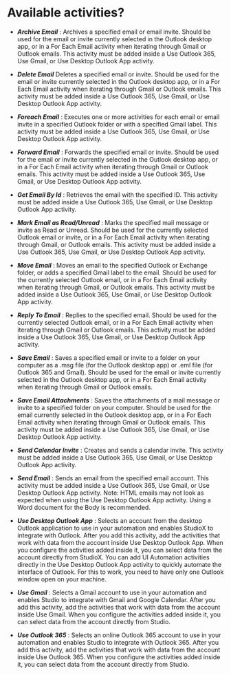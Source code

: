 
# Available activities? 

- ***Archive Email*** : Archives a specified email or email invite. Should be used for the email or invite currently selected in the Outlook desktop app, or in a For Each Email activity when iterating through Gmail or Outlook emails. This activity must be added inside a Use Outlook 365, Use Gmail, or Use Desktop Outlook App activity. 

- ***Delete Email*** Deletes a specified email or invite. Should be used for the email or invite currently selected in the Outlook desktop app, or in a For Each Email activity when iterating through Gmail or Outlook emails. This activity must be added inside a Use Outlook 365, Use Gmail, or Use Desktop Outlook App activity.

- ***Foreach Email*** : Executes one or more activities for each email or email invite in a specified Outlook folder or with a specified Gmail label. This activity must be added inside a Use Outlook 365, Use Gmail, or Use Desktop Outlook App activity.

- ***Forward Email*** : Forwards the specified email or invite. Should be used for the email or invite currently selected in the Outlook desktop app, or in a For Each Email activity when iterating through Gmail or Outlook emails. This activity must be added inside a Use Outlook 365, Use Gmail, or Use Desktop Outlook App activity.

- ***Get Email By Id*** : Retrieves the email with the specified ID. This activity must be added inside a Use Outlook 365, Use Gmail, or Use Desktop Outlook App activity.

- ***Mark Email as Read/Unread*** : Marks the specified mail message or invite as Read or Unread. Should be used for the currently selected Outlook email or invite, or in a For Each Email activity when iterating through Gmail, or Outlook emails. This activity must be added inside a Use Outlook 365, Use Gmail, or Use Desktop Outlook App activity.


- ***Move Email*** : Moves an email to the specified Outlook or Exchange folder, or adds a specified Gmail label to the email. Should be used for the currently selected Outlook email, or in a For Each Email activity when iterating through Gmail, or Outlook emails. This activity must be added inside a Use Outlook 365, Use Gmail, or Use Desktop Outlook App activity.


- ***Reply To Email*** : Replies to the specified email. Should be used for the currently selected Outlook email, or in a For Each Email activity when iterating through Gmail or Outlook emails. This activity must be added inside a Use Outlook 365, Use Gmail, or Use Desktop Outlook App activity.

- ***Save Email*** : Saves a specified email or invite to a folder on your computer as a .msg file (for the Outlook desktop app) or .eml file (for Outlook 365 and Gmail). Should be used for the email or invite currently selected in the Outlook desktop app, or in a For Each Email activity when iterating through Gmail or Outlook emails. 

- ***Save Email Attachments*** : Saves the attachments of a mail message or invite to a specified folder on your computer. Should be used for the email currently selected in the Outlook desktop app, or in a For Each Email activity when iterating through Gmail or Outlook emails. This activity must be added inside a Use Outlook 365, Use Gmail, or Use Desktop Outlook App activity.


- ***Send Calendar Invite*** : Creates and sends a calendar invite. This activity must be added inside a Use Outlook 365, Use Gmail, or Use Desktop Outlook App activity. 


- ***Send Email*** : Sends an email from the specified email account. This activity must be added inside a Use Outlook 365, Use Gmail, or Use Desktop Outlook App activity.
Note: HTML emails may not look as expected when using the Use Desktop Outlook App activity. Using a Word document for the Body is recommended.



- ***Use Desktop Outlook App*** : Selects an account from the desktop Outlook application to use in your automation and enables StudioX to integrate with Outlook. After you add this activity, add the activities that work with data from the account inside Use Desktop Outlook App. When you configure the activities added inside it, you can select data from the account directly from StudioX. You can add UI Automation activities directly in the Use Desktop Outlook App activity to quickly automate the interface of Outlook. For this to work, you need to have only one Outlook window open on your machine.


- ***Use Gmail*** : Selects a Gmail account to use in your automation and enables Studio to integrate with Gmail and Google Calendar. After you add this activity, add the activities that work with data from the account inside Use Gmail. When you configure the activities added inside it, you can select data from the account directly from Studio. 


- ***Use Outlook 365*** : Selects an online Outlook 365 account to use in your automation and enables Studio to integrate with Outlook 365. After you add this activity, add the activities that work with data from the account inside Use Outlook 365. When you configure the activities added inside it, you can select data from the account directly from Studio. 













